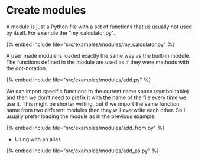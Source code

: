 # Create modules


A module is just a Python file with a set of functions that us usually not used by itself. For example the "my_calculator.py".


{% embed include file="src/examples/modules/my_calculator.py" %}


A user made module is loaded exactly the same way as the built-in module.
The functions defined in the module are used as if they were methods with the dot-notation.


{% embed include file="src/examples/modules/add.py" %}



We can import specific functions to the current name space (symbol table) and then we don't need to prefix it with the name of
the file every time we use it. This might be shorter writing, but if we import the same function name from two different
modules then they will overwrite each other. So I usually prefer loading the module as in the previous example.


{% embed include file="src/examples/modules/add_from.py" %}

* Using with an alias

{% embed include file="src/examples/modules/add_as.py" %}


